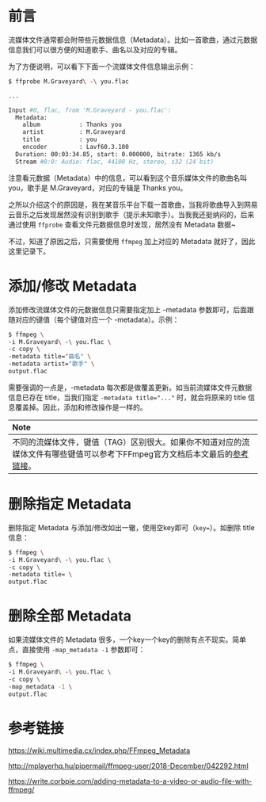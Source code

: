 # 前言

流媒体文件通常都会附带些元数据信息（Metadata）。比如一首歌曲，通过元数据信息我们可以很方便的知道歌手、曲名以及对应的专辑。

为了方便说明，可以看下下面一个流媒体文件信息输出示例：

```bash
$ ffprobe M.Graveyard\ -\ you.flac

...

Input #0, flac, from 'M.Graveyard - you.flac':
  Metadata:
    album           : Thanks you
    artist          : M.Graveyard
    title           : you
    encoder         : Lavf60.3.100
  Duration: 00:03:34.85, start: 0.000000, bitrate: 1365 kb/s
  Stream #0:0: Audio: flac, 44100 Hz, stereo, s32 (24 bit)
```

注意看元数据（Metadata）中的信息，可以看到这个音乐媒体文件的歌曲名叫 you，歌手是 M.Graveyard，对应的专辑是 Thanks you。

之所以介绍这个的原因是，我在某音乐平台下载一首歌曲，当我将歌曲导入到网易云音乐之后发现居然没有识别到歌手（提示未知歌手）。当我我还挺纳闷的，后来通过使用 `ffprobe` 查看文件元数据信息时发现，居然没有 Metadata 数据~

不过，知道了原因之后，只需要使用 `ffmpeg` 加上对应的 Metadata 就好了，因此这里记录下。

# 添加/修改 Metadata

添加修改流媒体文件的元数据信息只需要指定加上 -metadata 参数即可，后面跟随对应的键值（每个键值对应一个 -metadata）。示例：

```bash
$ ffmpeg \
-i M.Graveyard\ -\ you.flac \
-c copy \
-metadata title="曲名" \
-metadata artist="歌手" \
output.flac
```

需要强调的一点是，-metadata 每次都是做覆盖更新。如当前流媒体文件元数据信息已存在 title，当我们指定 `-metadata title="..."` 时，就会将原来的 title 信息覆盖掉。因此，添加和修改操作是一样的。

|**Note**|
|:-------|
|不同的流媒体文件，键值（TAG）区别很大。如果你不知道对应的流媒体文件有哪些键值可以参考下FFmpeg官方文档后本文最后的[参考链接](#参考链接)。|

# 删除指定 Metadata

删除指定 Metadata 与添加/修改如出一辙，使用空key即可（`key=`）。如删除 title 信息：

```bash
$ ffmpeg \
-i M.Graveyard\ -\ you.flac \
-c copy \
-metadata title= \
output.flac
```

# 删除全部 Metadata

如果流媒体文件的 Metadata 很多，一个key一个key的删除有点不现实。简单点，直接使用 `-map_metadata -1` 参数即可：

```bash
$ ffmpeg \
-i M.Graveyard\ -\ you.flac \
-c copy \
-map_metadata -1 \
output.flac
```

# 参考链接

https://wiki.multimedia.cx/index.php/FFmpeg_Metadata

http://mplayerhq.hu/pipermail/ffmpeg-user/2018-December/042292.html

https://write.corbpie.com/adding-metadata-to-a-video-or-audio-file-with-ffmpeg/
